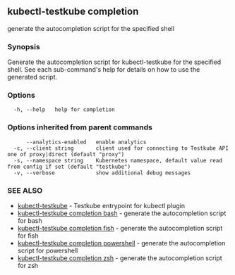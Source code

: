 ## kubectl-testkube completion

generate the autocompletion script for the specified shell

### Synopsis


Generate the autocompletion script for kubectl-testkube for the specified shell.
See each sub-command's help for details on how to use the generated script.


### Options

```
  -h, --help   help for completion
```

### Options inherited from parent commands

```
      --analytics-enabled   enable analytics
  -c, --client string       client used for connecting to Testkube API one of proxy|direct (default "proxy")
  -s, --namespace string    Kubernetes namespace, default value read from config if set (default "testkube")
  -v, --verbose             show additional debug messages
```

### SEE ALSO

* [kubectl-testkube](kubectl-testkube.md)	 - Testkube entrypoint for kubectl plugin
* [kubectl-testkube completion bash](kubectl-testkube_completion_bash.md)	 - generate the autocompletion script for bash
* [kubectl-testkube completion fish](kubectl-testkube_completion_fish.md)	 - generate the autocompletion script for fish
* [kubectl-testkube completion powershell](kubectl-testkube_completion_powershell.md)	 - generate the autocompletion script for powershell
* [kubectl-testkube completion zsh](kubectl-testkube_completion_zsh.md)	 - generate the autocompletion script for zsh

